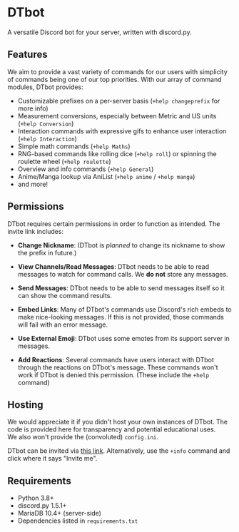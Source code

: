 # DTbot
A versatile Discord bot for your server, written with discord.py.

## Features
We aim to provide a vast variety of commands for our users with simplicity of commands being one of our top priorities.
With our array of command modules, DTbot provides:
* Customizable prefixes on a per-server basis (`+help changeprefix` for more info)
* Measurement conversions, especially between Metric and US units (`+help Conversion`)
* Interaction commands with expressive gifs to enhance user interaction (`+help Interaction`)
* Simple math commands (`+help Maths`)
* RNG-based commands like rolling dice (`+help roll`) or spinning the roulette wheel (`+help roulette`)
* Overview and info commands (`+help General`)
* Anime/Manga lookup via AniList (`+help anime` / `+help manga`)
* and more!

## Permissions
DTbot requires certain permissions in order to function as intended. The invite link includes:
- **Change Nickname**: (DTbot is *planned* to change its nickname to show the prefix in future.)

- **View Channels/Read Messages**: DTbot needs to be able to read messages to watch for command calls. We **do not** store any messages.

- **Send Messages**: DTbot needs to be able to send messages itself so it can show the command results.

- **Embed Links**: Many of DTbot's commands use Discord's rich embeds to make nice-looking messages. If this is not provided, those commands will fail with an error message.

- **Use External Emoji**: DTbot uses some emotes from its support server in messages.

- **Add Reactions**: Several commands have users interact with DTbot through the reactions on DTbot's message. These commands won't work if DTbot is denied this permission. (These include the `+help` command)

## Hosting
We would appreciate it if you didn't host your own instances of DTbot. The code is provided here for transparency and potential educational uses.<br>
We also won't provide the (convoluted) `config.ini`.

DTbot can be invited via [this link](https://discord.com/api/oauth2/authorize?client_id=472730689599569921&permissions=67390528&scope=bot). Alternatively, use the `+info` command and click where it says "Invite me".
## Requirements
* Python 3.8+
* discord.py 1.5.1+
* MariaDB 10.4+ (server-side)
* Dependencies listed in `requirements.txt`
